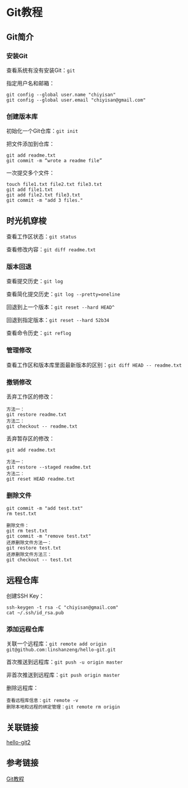 # Git教程

## Git简介

### 安装Git

查看系统有没有安装Git：`git`

指定用户名和邮箱：

```text
git config --global user.name "chiyisan"
git config --global user.email "chiyisan@gmail.com"
```

### 创建版本库

初始化一个Git仓库：`git init`

把文件添加到仓库：

```text
git add readme.txt
git commit -m “wrote a readme file”
```

一次提交多个文件：

```text
touch file1.txt file2.txt file3.txt
git add file1.txt
git add file2.txt file3.txt
git commit -m "add 3 files."
```

## 时光机穿梭

查看工作区状态：`git status`

查看修改内容：`git diff readme.txt`

### 版本回退

查看提交历史：`git log`

查看简化提交历史：`git log --pretty=oneline`

回退到上一个版本：`git reset --hard HEAD^`

回退到指定版本：`git reset --hard 52b34`

查看命令历史：`git reflog`

### 管理修改

查看工作区和版本库里面最新版本的区别：`git diff HEAD -- readme.txt`

### 撤销修改

丢弃工作区的修改：

```text
方法一：
git restore readme.txt
方法二：
git checkout -- readme.txt
```

丢弃暂存区的修改：

```text
git add readme.txt

方法一：
git restore --staged readme.txt
方法二：
git reset HEAD readme.txt
```

### 删除文件

```text
git commit -m "add test.txt"
rm test.txt

删除文件：
git rm test.txt
git commit -m "remove test.txt"
还原删除文件方法一：
git restore test.txt
还原删除文件方法三：
git checkout -- test.txt
```

## 远程仓库

创建SSH Key：

```text
ssh-keygen -t rsa -C "chiyisan@gmail.com"
cat ~/.ssh/id_rsa.pub
```

### 添加远程仓库

关联一个远程库：`git remote add origin git@github.com:linshanzeng/hello-git.git`

首次推送到远程库：`git push -u origin master`

非首次推送到远程库：`git push origin master`

删除远程库：

```text
查看远程库信息：git remote -v
删除本地和远程的绑定管理：git remote rm origin
```

## 关联链接

[hello-git2](https://github.com/linshanzeng/hello-git2)

## 参考链接

[Git教程](https://www.liaoxuefeng.com/wiki/896043488029600/896067074338496)
